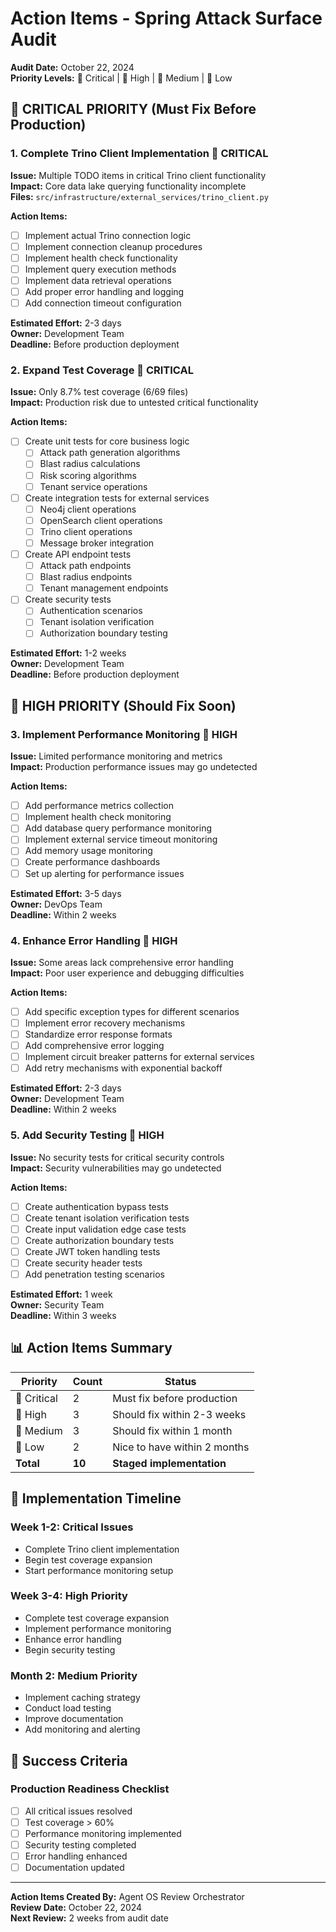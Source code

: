 # Action Items - Spring Attack Surface Audit

**Audit Date:** October 22, 2024  
**Priority Levels:** 🚨 Critical | 🔶 High | 🔷 Medium | 🔹 Low  

## 🚨 CRITICAL PRIORITY (Must Fix Before Production)

### **1. Complete Trino Client Implementation** 🚨 **CRITICAL**
**Issue:** Multiple TODO items in critical Trino client functionality  
**Impact:** Core data lake querying functionality incomplete  
**Files:** `src/infrastructure/external_services/trino_client.py`  

**Action Items:**
- [ ] Implement actual Trino connection logic
- [ ] Implement connection cleanup procedures
- [ ] Implement health check functionality
- [ ] Implement query execution methods
- [ ] Implement data retrieval operations
- [ ] Add proper error handling and logging
- [ ] Add connection timeout configuration

**Estimated Effort:** 2-3 days  
**Owner:** Development Team  
**Deadline:** Before production deployment  

### **2. Expand Test Coverage** 🚨 **CRITICAL**
**Issue:** Only 8.7% test coverage (6/69 files)  
**Impact:** Production risk due to untested critical functionality  

**Action Items:**
- [ ] Create unit tests for core business logic
  - [ ] Attack path generation algorithms
  - [ ] Blast radius calculations
  - [ ] Risk scoring algorithms
  - [ ] Tenant service operations
- [ ] Create integration tests for external services
  - [ ] Neo4j client operations
  - [ ] OpenSearch client operations
  - [ ] Trino client operations
  - [ ] Message broker integration
- [ ] Create API endpoint tests
  - [ ] Attack path endpoints
  - [ ] Blast radius endpoints
  - [ ] Tenant management endpoints
- [ ] Create security tests
  - [ ] Authentication scenarios
  - [ ] Tenant isolation verification
  - [ ] Authorization boundary testing

**Estimated Effort:** 1-2 weeks  
**Owner:** Development Team  
**Deadline:** Before production deployment  

## 🔶 HIGH PRIORITY (Should Fix Soon)

### **3. Implement Performance Monitoring** 🔶 **HIGH**
**Issue:** Limited performance monitoring and metrics  
**Impact:** Production performance issues may go undetected  

**Action Items:**
- [ ] Add performance metrics collection
- [ ] Implement health check monitoring
- [ ] Add database query performance monitoring
- [ ] Implement external service timeout monitoring
- [ ] Add memory usage monitoring
- [ ] Create performance dashboards
- [ ] Set up alerting for performance issues

**Estimated Effort:** 3-5 days  
**Owner:** DevOps Team  
**Deadline:** Within 2 weeks  

### **4. Enhance Error Handling** 🔶 **HIGH**
**Issue:** Some areas lack comprehensive error handling  
**Impact:** Poor user experience and debugging difficulties  

**Action Items:**
- [ ] Add specific exception types for different scenarios
- [ ] Implement error recovery mechanisms
- [ ] Standardize error response formats
- [ ] Add comprehensive error logging
- [ ] Implement circuit breaker patterns for external services
- [ ] Add retry mechanisms with exponential backoff

**Estimated Effort:** 2-3 days  
**Owner:** Development Team  
**Deadline:** Within 2 weeks  

### **5. Add Security Testing** 🔶 **HIGH**
**Issue:** No security tests for critical security controls  
**Impact:** Security vulnerabilities may go undetected  

**Action Items:**
- [ ] Create authentication bypass tests
- [ ] Create tenant isolation verification tests
- [ ] Create input validation edge case tests
- [ ] Create authorization boundary tests
- [ ] Create JWT token handling tests
- [ ] Create security header tests
- [ ] Add penetration testing scenarios

**Estimated Effort:** 1 week  
**Owner:** Security Team  
**Deadline:** Within 3 weeks  

## 📊 Action Items Summary

| Priority | Count | Status |
|----------|-------|--------|
| 🚨 Critical | 2 | Must fix before production |
| 🔶 High | 3 | Should fix within 2-3 weeks |
| 🔷 Medium | 3 | Should fix within 1 month |
| 🔹 Low | 2 | Nice to have within 2 months |
| **Total** | **10** | **Staged implementation** |

## 🎯 Implementation Timeline

### **Week 1-2: Critical Issues**
- Complete Trino client implementation
- Begin test coverage expansion
- Start performance monitoring setup

### **Week 3-4: High Priority**
- Complete test coverage expansion
- Implement performance monitoring
- Enhance error handling
- Begin security testing

### **Month 2: Medium Priority**
- Implement caching strategy
- Conduct load testing
- Improve documentation
- Add monitoring and alerting

## 🚀 Success Criteria

### **Production Readiness Checklist**
- [ ] All critical issues resolved
- [ ] Test coverage > 60%
- [ ] Performance monitoring implemented
- [ ] Security testing completed
- [ ] Error handling enhanced
- [ ] Documentation updated

---

**Action Items Created By:** Agent OS Review Orchestrator  
**Review Date:** October 22, 2024  
**Next Review:** 2 weeks from audit date



